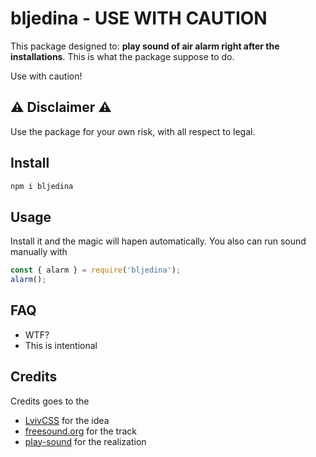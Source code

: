 # bljedina - USE WITH CAUTION

This package designed to: **play sound of air alarm right after the installations**. This is what the package suppose to do. 

Use with caution!

## ⚠️ Disclaimer ⚠️
Use the package for your own risk, with all respect to legal.


## Install 

```cmd
npm i bljedina
```

## Usage

Install it and the magic will hapen automatically. You also can run sound manually with 

```javascript
const { alarm } = require('bljedina');
alarm();
```

## FAQ

* WTF? 
* This is intentional

## Credits

Credits goes to the

- [LvivCSS](https://www.facebook.com/lvivcss/) for the idea
- [freesound.org](https://freesound.org/people/ScreamStudio/sounds/412171/) for the track
- [play-sound](https://www.npmjs.com/package/play-sound) for the realization
